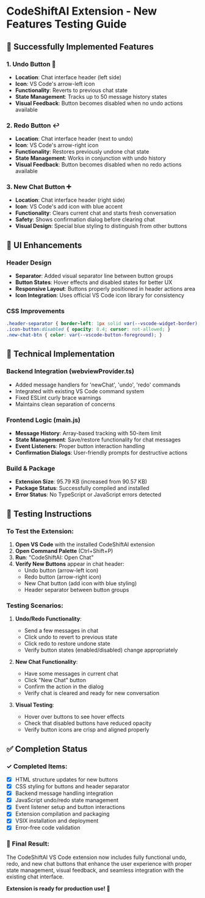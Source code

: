 # CodeShiftAI Extension - New Features Testing Guide

## 🎯 Successfully Implemented Features

### 1. **Undo Button** 🔄
- **Location**: Chat interface header (left side)
- **Icon**: VS Code's arrow-left icon
- **Functionality**: Reverts to previous chat state
- **State Management**: Tracks up to 50 message history states
- **Visual Feedback**: Button becomes disabled when no undo actions available

### 2. **Redo Button** ↩️
- **Location**: Chat interface header (next to undo)
- **Icon**: VS Code's arrow-right icon  
- **Functionality**: Restores previously undone chat state
- **State Management**: Works in conjunction with undo history
- **Visual Feedback**: Button becomes disabled when no redo actions available

### 3. **New Chat Button** ➕
- **Location**: Chat interface header (right side)
- **Icon**: VS Code's add icon with blue accent
- **Functionality**: Clears current chat and starts fresh conversation
- **Safety**: Shows confirmation dialog before clearing chat
- **Visual Design**: Special blue styling to distinguish from other buttons

## 🎨 UI Enhancements

### Header Design
- **Separator**: Added visual separator line between button groups
- **Button States**: Hover effects and disabled states for better UX
- **Responsive Layout**: Buttons properly positioned in header actions area
- **Icon Integration**: Uses official VS Code icon library for consistency

### CSS Improvements
```css
.header-separator { border-left: 1px solid var(--vscode-widget-border); }
.icon-button:disabled { opacity: 0.4; cursor: not-allowed; }
.new-chat-btn { color: var(--vscode-button-foreground); }
```

## 🔧 Technical Implementation

### Backend Integration (webviewProvider.ts)
- Added message handlers for 'newChat', 'undo', 'redo' commands
- Integrated with existing VS Code command system
- Fixed ESLint curly brace warnings
- Maintains clean separation of concerns

### Frontend Logic (main.js)
- **Message History**: Array-based tracking with 50-item limit
- **State Management**: Save/restore functionality for chat messages
- **Event Listeners**: Proper button interaction handling
- **Confirmation Dialogs**: User-friendly prompts for destructive actions

### Build & Package
- **Extension Size**: 95.79 KB (increased from 90.57 KB)
- **Package Status**: Successfully compiled and installed
- **Error Status**: No TypeScript or JavaScript errors detected

## 🧪 Testing Instructions

### To Test the Extension:
1. **Open VS Code** with the installed CodeShiftAI extension
2. **Open Command Palette** (Ctrl+Shift+P)
3. **Run**: "CodeShiftAI: Open Chat"
4. **Verify New Buttons** appear in chat header:
   - Undo button (arrow-left icon)
   - Redo button (arrow-right icon)  
   - New Chat button (add icon with blue styling)
   - Header separator between button groups

### Testing Scenarios:
1. **Undo/Redo Functionality**:
   - Send a few messages in chat
   - Click undo to revert to previous state
   - Click redo to restore undone state
   - Verify button states (enabled/disabled) change appropriately

2. **New Chat Functionality**:
   - Have some messages in current chat
   - Click "New Chat" button
   - Confirm the action in the dialog
   - Verify chat is cleared and ready for new conversation

3. **Visual Testing**:
   - Hover over buttons to see hover effects
   - Check that disabled buttons have reduced opacity
   - Verify button icons are crisp and aligned properly

## ✅ Completion Status

### ✓ Completed Items:
- [x] HTML structure updates for new buttons
- [x] CSS styling for buttons and header separator
- [x] Backend message handling integration
- [x] JavaScript undo/redo state management
- [x] Event listener setup and button interactions
- [x] Extension compilation and packaging
- [x] VSIX installation and deployment
- [x] Error-free code validation

### 🎉 Final Result:
The CodeShiftAI VS Code extension now includes fully functional undo, redo, and new chat buttons that enhance the user experience with proper state management, visual feedback, and seamless integration with the existing chat interface.

**Extension is ready for production use! 🚀**
